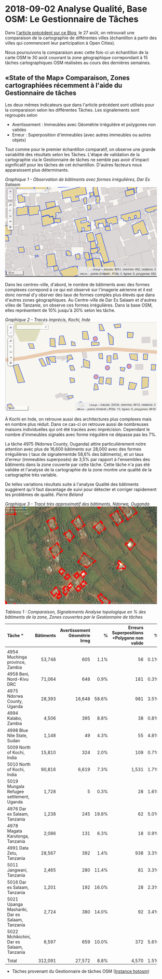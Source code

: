 # 2018-09-02 Analyse Qualité, Base OSM: Le Gestionnaire de Tâches

 Dans [l'article précédent sur ce Blog](Analyse_Qualité_Base_OSM_Superpositions_et_Bâtiments_avec_Géométrie_irrégulière.md), le 27 août, 
 on retrouvait une comparaison de la cartographie de différentes villes (échantillon à partir des villes qui commencent leur participation 
 à Open Cities).  

Nous poursuivons la comparaison avec cette fois-ci un échantillon de la carte OSM le 30 août  couvrant la zone géographique correpondant à 
 15 tâches cartographiques OSM réalisées au cours des dernières semaines. 
 

## «State of the Map» Comparaison, Zones cartographiées récemment à l'aide du Gestionnaire de tâches

Les deux mêmes indicateurs que dans l'article précédent sont utilisés pour la comparaison selon les différentes Tâches. Les signalements sont regroupés selon
- Avertissement : Immeubles avec Géométrie irrégulière et polygones non valides
- Erreur : Superposition d'immeubles (avec autres immeubles ou autres objets)

Tout comme pour le premier échantillon comparatif, on observe une grande variabilité des résultats selon les Tâches. L'étape de validation de la cartographie via le Gestionnaire de tâches ne semble pas avoir d'impact significatif pour les tâches de cet échantillon. D'autres facteurs nous apparaissent plus déterminants.

*Graphique 1 - Observation de bâtiments avec formes irrégulières, Dar Es Salaam*
![Dar Es Salaam](img/Overpass-Dar-Es-Sallaam-Irregular-Geometries.png)

Dans les centres-ville, d'abord, le nombre de bâtiments avec des formes complexes correpond à ce qui est observé sur l'imagerie aérienne et il est donc normal d'y obsrver des taux de formes comples plus élevés que dans d'autres zones géographiques. Au Centre-ville de Dar Es Salaam et d'autres villes de Tanzanie, on observe ces formes irrégulières. Dans la base OSM, elles représentent de 10% jusqu'à 20% selon les tâche. 


*Graphique 2 - Tracés imprécis, Kochi, Inde*
![Dar Es Salaam](img/Overpass-Kochi-India-Irregular-Forms-Validation.png)

À Kochi en Inde, on retrouve aussi  des architectures plus complexes mais en nombre plus réduit. Dans ce cas-ci on retrouve aussi de nombreuses maisons individuelles qui ont été tracées avec imprécision. Cependant le nombre d'immeubles signalés avec forme irégulière ne dépasse pas les 7%.

La tâche 4975 (Ndorwa County, Ouganda) attire particulièrement notre attention avec plus de 16,600 bâtiments sur 28,000 avec des formes irrégulières (
taux de signalementde 58,6% des bâtiments),  et un taux d'erreur (immeubles superposés) de 3,5% par rapport à l'ensembles des bâtiments dans la zone couverte par cette tâche.  Cette tâche n'a pas été validée et l'analyse de la cartographie de la zone montre une qualité de la cartographie très variable.
 

De telles variations résultats suite à l'analyse Qualité des bâtiments suggèrent qu'il faut davantage de suivi pour détecter et corriger rapidement les problèmes de qualité. 
*Pierre Béland*

*Graphique 3 - Tracé très approximatif des bâtiments, Ndorwa, Ouganda*
![Dar Es Salaam](img/JOSM-TM-4975-Ndorwa-County-Uganda.png)



*Tableau 1 : Comparaison, Signalements Analyse topologique en % des bâtiments de la zone, Zones couvertes par le Gestionnaire de tâches*

|	Tâche * 	|	Bâtiments	|	Avertissement Géométrie Irreg	|	%	|	Erreurs Superpositions +Polygone non valide	|	%	|	Total Signalements % | Validation |
|	:------------------------------------------	|	--------:	|	------:	|	--------:	|	------:	|	------:	|	------:	| :------------|
|		|		|		|		|		|		|		|		|
|	4954 Muchinga province, Zambia	|	53,748	|	605	|	1.1%	|	56	|	0.1%	|	1.2%	|	Validé	|
|	4958 Beni, Nord-Kivu DRC	|	71,064	|	648	|	0.9%	|	181	|	0.3%	|	1.2%	|	Validé	|
|	4975 Ndorwa County, Uganda	|	28,393	|	16,648	|	58.6%	|	981	|	3.5%	|	62.1%	|	Non validé	|
|	4994 Kalabo, Zambia	|	4,506	|	395	|	8.8%	|	38	|	0.8%	|	9.6%	|	Not Validated	|
|	4998 Blue Nile State, Sudan	|	1,148	|	49	|	4.3%	|	55	|	4.8%	|	9.1%	|	Non validé	|
|	5009 North of Kochi, India	|	15,810	|	324	|	2.0%	|	109	|	0.7%	|	2.7%	|	Validé	|
|	5010 North of Kochi, India	|	90,816	|	6,619	|	7.3%	|	1,531	|	1.7%	|	9.0%	|	Non validé	|
|	5019 Mungala Refugee settlement, Uganda	|	1,728	|	5	|	0.3%	|	28	|	1.6%	|	1.9%	|	Non validé	|
|	4976 Dar es Salaam, Tanzania 	|	1,238	|	245	|	19.8%	|	62	|	5.0%	|	24.8%	|	Validé	|
|	4978 Magata Karutonga, Tanzania	|	2,086	|	131	|	6.3%	|	18	|	0.9%	|	7.1%	|	Validé	|
|	4991 Data Zetu, Tanzania	|	28,567	|	392	|	1.4%	|	938	|	3.3%	|	4.7%	|	Not Validé	|
|	5011 Jangwani, Tanzania 	|	2,465	|	280	|	11.4%	|	81	|	3.3%	|	14.6%	|	Validé	|
|	5016 Dar es Salaam, Tanzania 	|	1,201	|	192	|	16.0%	|	28	|	2.3%	|	18.3%	|	Validé	|
|	5021 Upanga Mashariki, Dar es Salaam, Tanzania	|	2,724	|	380	|	14.0%	|	92	|	3.4%	|	17.3%	|	Validé	|
|	5022 Mchikichini, Dar es Salaam, Tanzania	|	6,597	|	659	|	10.0%	|	372	|	5.6%	|	15.6%	|	Validé	|
|		|		|		|		|		|		|		|		|
|	Total	|	312,091	|	27,572	|	8.8%	|	4,570	|	1.5%	|	10.3%	|		|

* Tâches provenant du Gestionnaire de tâches OSM ([Instance hotosm](https://tasks.hotosm.org))
